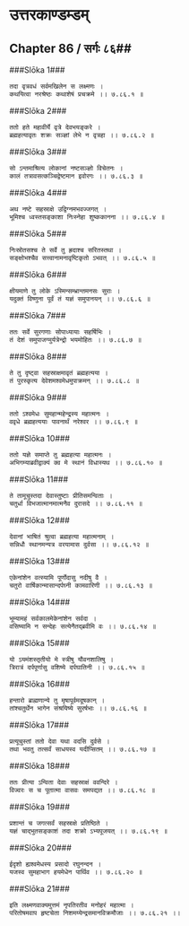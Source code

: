 उत्तरकाण्डम्डम्
===============================


## Chapter 86  / सर्गः ८६##


###Slōka 1###


    तदा वृत्रवधं सर्वमखिलेन स लक्ष्मणः ।
    कथयित्वा नरश्रेष्ठः कथाशेषं प्रचक्रमे ।। ७.८६.१ ॥


###Slōka 2###


    ततो हते महावीर्ये वृत्रे देवभयङ्करे ।
    ब्रह्महत्यावृतः शक्रः सञ्ज्ञां लेभे न वृत्रहा ।। ७.८६.२ ॥


###Slōka 3###


    सो ऽन्तमाश्रित्य लोकानां नष्टसञ्ज्ञो विचेतनः ।
    कालं तत्रावसत्कञ्चिद्वेष्टमान इवोरगः ।। ७.८६.३ ॥


###Slōka 4###


    अथ नष्टे सहस्राक्षे उद्विग्नमभवज्जगत् ।
    भूमिश्च ध्वस्तसङ्काशा निःस्नेहा शुष्ककानना ।। ७.८६.४ ॥


###Slōka 5###


    निःस्रोतसश्च ते सर्वे तु ह्रदाश्च सरितस्तथा ।
    सङ्क्षोभश्चैव सत्त्वानामनावृष्टिकृतो ऽभवत् ।। ७.८६.५ ॥


###Slōka 6###


    क्षीयमाणे तु लोके ऽस्मिन्सम्भ्रान्तमनसः सुराः ।
    यदुक्तं विष्णुना पूर्वं तं यज्ञं समुपानयन् ।। ७.८६.६ ॥


###Slōka 7###


    ततः सर्वे सुरगणाः सोपाध्यायाः सहर्षिभिः ।
    तं देशं समुपाजग्मुर्यत्रेन्द्रो भयमोहितः ।। ७.८६.७ ॥


###Slōka 8###


    ते तु दृष्ट्वा सहस्राक्षमावृतं ब्रह्महत्यया ।
    तं पुरस्कृत्य देवेशमश्वमेधमुपाक्रमन् ।। ७.८६.८ ॥


###Slōka 9###


    ततो ऽश्वमेधः सुमहान्महेन्द्रस्य महात्मनः ।
    ववृधे ब्रह्महत्ययाः पावनार्थं नरेश्वर ।। ७.८६.९ ॥


###Slōka 10###


    ततो यज्ञे समाप्ते तु ब्रह्महत्या महात्मनः ।
    अभिगम्याब्रवीद्वाक्यं क्व मे स्थानं विधास्यथ ।। ७.८६.१० ॥


###Slōka 11###


    ते तामूचुस्तदा देवास्तुष्टाः प्रीतिसमन्विताः ।
    चतुर्धा विभजात्मानमात्मनैव दुरासदे ।। ७.८६.११ ॥


###Slōka 12###


    देवानां भाषितं श्रुत्वा ब्रह्महत्या महात्मनाम् ।
    सन्निधौ स्थानमन्यत्र वरयामास दुर्वसा ।। ७.८६.१२ ॥


###Slōka 13###


    एकेनांशेन वत्स्यामि पूर्णोदासु नदीषु वै ।
    चतुरो वार्षिकान्मासान्दर्पघ्नी कामवारिणी ।। ७.८६.१३ ॥


###Slōka 14###


    भूम्यामहं सर्वकालमेकेनांशेन सर्वदा ।
    वसिष्यामि न सन्देहः सत्येनैतद्ब्रवीमि वः ।। ७.८६.१४ ॥


###Slōka 15###


    यो ऽयमंशस्तृतीयो मे स्त्रीषु यौवनशालिषु ।
    त्रिरात्रं दर्पपूर्णासु वशिष्ये दर्पघातिनी ।। ७.८६.१५ ॥


###Slōka 16###


    हन्तारो ब्राह्मणान्ये तु मृषापूर्वमदूषकान् ।
    तांश्चतुर्थेन भागेन संश्रयिष्ये सुरर्षभाः ।। ७.८६.१६ ॥


###Slōka 17###


    प्रत्यूचुस्तां ततो देवा यथा वदसि दुर्वसे ।
    तथा भवतु तत्सर्वं साधयस्व यदीप्सितम् ।। ७.८६.१७ ॥


###Slōka 18###


    ततः प्रीत्या ऽन्विता देवाः सहस्राक्षं ववन्दिरे ।
    विज्वरः स च पूतात्मा वासवः समपद्यत ।। ७.८६.१८ ॥


###Slōka 19###


    प्रशान्तं च जगत्सर्वं सहस्राक्षे प्रतिष्ठिते ।
    यज्ञं चाद्भुतसङ्काशं तदा शक्रो ऽभ्यपूजयत् ।। ७.८६.१९ ॥


###Slōka 20###


    ईदृशो ह्यश्वमेधस्य प्रसादो रघुनन्दन ।
    यजस्व सुमहाभाग हयमेधेन पार्थिव ।। ७.८६.२० ॥


###Slōka 21###


    इति लक्ष्मणवाक्यमुत्तमं नृपतिरतीव मनोहरं महात्मा ।
    परितोषमवाप हृष्टचेता निशमय्येन्द्रसमानविक्रमौजाः ।। ७.८६.२१ ।।


